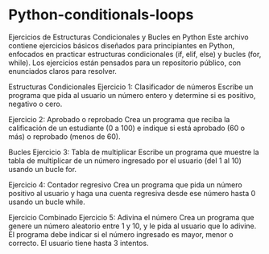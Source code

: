 # Python-conditionals-loops

Ejercicios de Estructuras Condicionales y Bucles en Python
Este archivo contiene ejercicios básicos diseñados para principiantes en Python, enfocados en practicar estructuras condicionales (if, elif, else) y bucles (for, while). Los ejercicios están pensados para un repositorio público, con enunciados claros para resolver.

Estructuras Condicionales
Ejercicio 1: Clasificador de números
Escribe un programa que pida al usuario un número entero y determine si es positivo, negativo o cero.

Ejercicio 2: Aprobado o reprobado
Crea un programa que reciba la calificación de un estudiante (0 a 100) e indique si está aprobado (60 o más) o reprobado (menos de 60).

Bucles
Ejercicio 3: Tabla de multiplicar
Escribe un programa que muestre la tabla de multiplicar de un número ingresado por el usuario (del 1 al 10) usando un bucle for.

Ejercicio 4: Contador regresivo
Crea un programa que pida un número positivo al usuario y haga una cuenta regresiva desde ese número hasta 0 usando un bucle while.

Ejercicio Combinado
Ejercicio 5: Adivina el número
Crea un programa que genere un número aleatorio entre 1 y 10, y le pida al usuario que lo adivine. El programa debe indicar si el número ingresado es mayor, menor o correcto. El usuario tiene hasta 3 intentos.